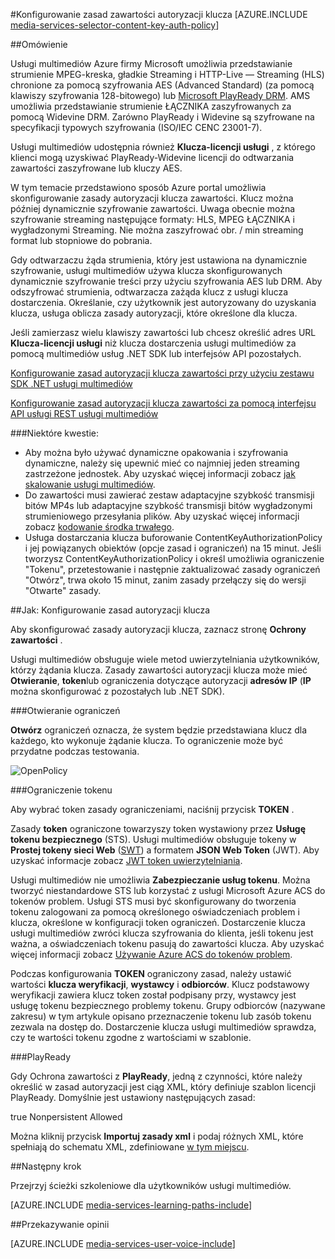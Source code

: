 <properties 
    pageTitle="Konfigurowanie zasad autoryzacji klucza zawartości za pomocą portalu Azure | Microsoft Azure" 
    description="Dowiedz się, jak skonfigurować zasady autoryzacji klucza zawartości." 
    services="media-services" 
    documentationCenter="" 
    authors="juliako" 
    manager="erikre" 
    editor=""/>

<tags 
    ms.service="media-services" 
    ms.workload="media" 
    ms.tgt_pltfrm="na" 
    ms.devlang="na" 
    ms.topic="article" 
    ms.date="10/12/2016" 
    ms.author="juliako"/>



#<a name="configure-content-key-authorization-policy"></a>Konfigurowanie zasad zawartości autoryzacji klucza
[AZURE.INCLUDE [media-services-selector-content-key-auth-policy](../../includes/media-services-selector-content-key-auth-policy.md)]


##<a name="overview"></a>Omówienie

Usługi multimediów Azure firmy Microsoft umożliwia przedstawianie strumienie MPEG-kreska, gładkie Streaming i HTTP-Live — Streaming (HLS) chronione za pomocą szyfrowania AES (Advanced Standard) (za pomocą klawiszy szyfrowania 128-bitowego) lub [Microsoft PlayReady DRM](https://www.microsoft.com/playready/overview/). AMS umożliwia przedstawianie strumienie ŁĄCZNIKA zaszyfrowanych za pomocą Widevine DRM. Zarówno PlayReady i Widevine są szyfrowane na specyfikacji typowych szyfrowania (ISO/IEC CENC 23001-7).

Usługi multimediów udostępnia również **Klucza-licencji usługi** , z którego klienci mogą uzyskiwać PlayReady-Widevine licencji do odtwarzania zawartości zaszyfrowane lub kluczy AES.

W tym temacie przedstawiono sposób Azure portal umożliwia skonfigurowanie zasady autoryzacji klucza zawartości. Klucz można później dynamicznie szyfrowanie zawartości. Uwaga obecnie można szyfrowanie streaming następujące formaty: HLS, MPEG ŁĄCZNIKA i wygładzonymi Streaming. Nie można zaszyfrować obr. / min streaming format lub stopniowe do pobrania.

Gdy odtwarzaczu żąda strumienia, który jest ustawiona na dynamicznie szyfrowanie, usługi multimediów używa klucza skonfigurowanych dynamicznie szyfrowanie treści przy użyciu szyfrowania AES lub DRM. Aby odszyfrować strumienia, odtwarzacza zażąda klucz z usługi klucza dostarczenia. Określanie, czy użytkownik jest autoryzowany do uzyskania klucza, usługa oblicza zasady autoryzacji, które określone dla klucza.


Jeśli zamierzasz wielu klawiszy zawartości lub chcesz określić adres URL **Klucza-licencji usługi** niż klucza dostarczenia usługi multimediów za pomocą multimediów usług .NET SDK lub interfejsów API pozostałych.

[Konfigurowanie zasad autoryzacji klucza zawartości przy użyciu zestawu SDK .NET usługi multimediów](media-services-dotnet-configure-content-key-auth-policy.md)

[Konfigurowanie zasad autoryzacji klucza zawartości za pomocą interfejsu API usługi REST usługi multimediów](media-services-rest-configure-content-key-auth-policy.md)

###<a name="some-considerations-apply"></a>Niektóre kwestie:

- Aby można było używać dynamiczne opakowania i szyfrowania dynamiczne, należy się upewnić mieć co najmniej jeden streaming zastrzeżone jednostek. Aby uzyskać więcej informacji zobacz [jak skalowanie usługi multimediów](media-services-portal-manage-streaming-endpoints.md).
- Do zawartości musi zawierać zestaw adaptacyjne szybkość transmisji bitów MP4s lub adaptacyjne szybkość transmisji bitów wygładzonymi strumieniowego przesyłania plików. Aby uzyskać więcej informacji zobacz [kodowanie środka trwałego](media-services-encode-asset.md).
- Usługa dostarczania klucza buforowanie ContentKeyAuthorizationPolicy i jej powiązanych obiektów (opcje zasad i ograniczeń) na 15 minut.  Jeśli tworzysz ContentKeyAuthorizationPolicy i określ umożliwia ograniczenie "Tokenu", przetestowanie i następnie zaktualizować zasady ograniczeń "Otwórz", trwa około 15 minut, zanim zasady przełączy się do wersji "Otwarte" zasady.


##<a name="how-to-configure-the-key-authorization-policy"></a>Jak: Konfigurowanie zasad autoryzacji klucza

Aby skonfigurować zasady autoryzacji klucza, zaznacz stronę **Ochrony zawartości** .

Usługi multimediów obsługuje wiele metod uwierzytelniania użytkowników, którzy żądania klucza. Zasady zawartości autoryzacji klucza może mieć **Otwieranie**, **token**lub ograniczenia dotyczące autoryzacji **adresów IP** (**IP** można skonfigurować z pozostałych lub .NET SDK).

###<a name="open-restriction"></a>Otwieranie ograniczeń

**Otwórz** ograniczeń oznacza, że system będzie przedstawiana klucz dla każdego, kto wykonuje żądanie klucza. To ograniczenie może być przydatne podczas testowania.

![OpenPolicy][open_policy]

###<a name="token-restriction"></a>Ograniczenie tokenu

Aby wybrać token zasady ograniczeniami, naciśnij przycisk **TOKEN** .

Zasady **token** ograniczone towarzyszy token wystawiony przez **Usługę tokenu bezpiecznego** (STS). Usługi multimediów obsługuje tokeny w **Prostej tokeny sieci Web** ([SWT](https://msdn.microsoft.com/library/gg185950.aspx#BKMK_2)) a formatem **JSON Web Token** (JWT). Aby uzyskać informacje zobacz [JWT token uwierzytelniania](http://www.gtrifonov.com/2015/01/03/jwt-token-authentication-in-azure-media-services-and-dynamic-encryption/).

Usługi multimediów nie umożliwia **Zabezpieczanie usług tokenu**. Można tworzyć niestandardowe STS lub korzystać z usługi Microsoft Azure ACS do tokenów problem. Usługi STS musi być skonfigurowany do tworzenia tokenu zalogowani za pomocą określonego oświadczeniach problem i klucza, określone w konfiguracji token ograniczeń. Dostarczenie klucza usługi multimediów zwróci klucza szyfrowania do klienta, jeśli tokenu jest ważna, a oświadczeniach tokenu pasują do zawartości klucza. Aby uzyskać więcej informacji zobacz [Używanie Azure ACS do tokenów problem](http://mingfeiy.com/acs-with-key-services).

Podczas konfigurowania **TOKEN** ograniczony zasad, należy ustawić wartości **klucza weryfikacji**, **wystawcy** i **odbiorców**. Klucz podstawowy weryfikacji zawiera klucz token został podpisany przy, wystawcy jest usługę tokenu bezpiecznego problemy tokenu. Grupy odbiorców (nazywane zakresu) w tym artykule opisano przeznaczenie tokenu lub zasób tokenu zezwala na dostęp do. Dostarczenie klucza usługi multimediów sprawdza, czy te wartości tokenu zgodne z wartościami w szablonie.

###<a name="playready"></a>PlayReady

Gdy Ochrona zawartości z **PlayReady**, jedną z czynności, które należy określić w zasad autoryzacji jest ciąg XML, który definiuje szablon licencji PlayReady. Domyślnie jest ustawiony następujących zasad:

<PlayReadyLicenseResponseTemplate xmlns:i="http://www.w3.org/2001/XMLSchema-instance" xmlns="http://schemas.microsoft.com/Azure/MediaServices/KeyDelivery/PlayReadyTemplate/v1">
      <LicenseTemplates>
        <PlayReadyLicenseTemplate><AllowTestDevices>true</AllowTestDevices>
          <ContentKey i:type="ContentEncryptionKeyFromHeader" />
          <LicenseType>Nonpersistent</LicenseType>
          <PlayRight>
            <AllowPassingVideoContentToUnknownOutput>Allowed</AllowPassingVideoContentToUnknownOutput>
          </PlayRight>
        </PlayReadyLicenseTemplate>
      </LicenseTemplates>
    </PlayReadyLicenseResponseTemplate>

Można kliknij przycisk **Importuj zasady xml** i podaj różnych XML, które spełniają do schematu XML, zdefiniowane [w tym miejscu](https://msdn.microsoft.com/library/azure/dn783459.aspx).


##<a name="next-step"></a>Następny krok

Przejrzyj ścieżki szkoleniowe dla użytkowników usługi multimediów.

[AZURE.INCLUDE [media-services-learning-paths-include](../../includes/media-services-learning-paths-include.md)]

##<a name="provide-feedback"></a>Przekazywanie opinii

[AZURE.INCLUDE [media-services-user-voice-include](../../includes/media-services-user-voice-include.md)]





[open_policy]: ./media/media-services-portal-configure-content-key-auth-policy/media-services-protect-content-with-open-restriction.png
[token_policy]: ./media/media-services-key-authorization-policy/media-services-protect-content-with-token-restriction.png

